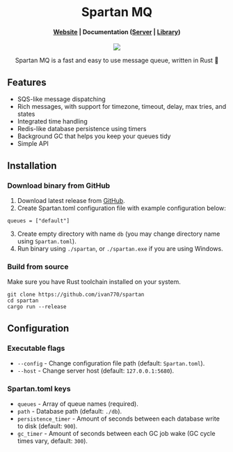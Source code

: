 <h1 align="center">Spartan MQ</h1>

<h4 align="center">
  <a href="https://ivan770.me/spartan">Website</a> |
  Documentation (<a href="https://ivan770.github.io/spartan/spartan/">Server</a> | <a href="https://ivan770.github.io/spartan/spartan_lib/">Library</a>)
</h4>

<p align="center">
  <img src="https://github.com/ivan770/spartan/workflows/Test%20workspace/badge.svg">
</p>

<p align="center">
  Spartan MQ is a fast and easy to use message queue, written in Rust 🦀
</p>

## Features
* SQS-like message dispatching
* Rich messages, with support for timezone, timeout, delay, max tries, and states
* Integrated time handling
* Redis-like database persistence using timers
* Background GC that helps you keep your queues tidy 
* Simple API

## Installation

### Download binary from GitHub

1. Download latest release from [GitHub](https://github.com/ivan770/spartan/releases/latest).
2. Create Spartan.toml configuration file with example configuration below:
```
queues = ["default"]
```
3. Create empty directory with name `db` (you may change directory name using `Spartan.toml`).
4. Run binary using `./spartan`, or `./spartan.exe` if you are using Windows.

### Build from source

Make sure you have Rust toolchain installed on your system.

```
git clone https://github.com/ivan770/spartan
cd spartan
cargo run --release
```

## Configuration

### Executable flags

* `--config` - Change configuration file path (default: `Spartan.toml`).
* `--host` - Change server host (default: `127.0.0.1:5680`).

### Spartan.toml keys

* `queues` - Array of queue names (required).
* `path` - Database path (default: `./db`).
* `persistence_timer` - Amount of seconds between each database write to disk (default: `900`).
* `gc_timer` - Amount of seconds between each GC job wake (GC cycle times vary, default: `300`).
